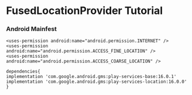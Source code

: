 # FusedLocationProvider Tutorial

### Android Mainfest
```
<uses-permission android:name="android.permission.INTERNET" />
<uses-permission android:name="android.permission.ACCESS_FINE_LOCATION" />
<uses-permission android:name="android.permission.ACCESS_COARSE_LOCATION" />
```

```
dependencies{
implementation 'com.google.android.gms:play-services-base:16.0.1'
implementation 'com.google.android.gms:play-services-location:16.0.0'
}
```
